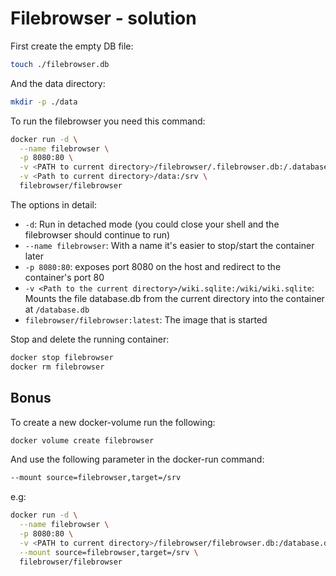 # Filebrowser - solution

First create the empty DB file:

```bash
touch ./filebrowser.db
```

And the data directory:

```bash
mkdir -p ./data
```

To run the filebrowser you need this command:

```bash
docker run -d \
  --name filebrowser \
  -p 8080:80 \
  -v <PATH to current directory>/filebrowser/.filebrowser.db:/.database.db \
  -v <Path to current directory>/data:/srv \
  filebrowser/filebrowser
```

The options in detail:

- `-d`: Run in detached mode (you could close your shell and the filebrowser should continue to run)
- `--name filebrowser`: With a name it's easier to stop/start the container later
- `-p 8080:80`: exposes port 8080 on the host and redirect to the container's port 80
- `-v <Path to the current directory>/wiki.sqlite:/wiki/wiki.sqlite`: Mounts the file database.db from the current directory into the container at `/database.db`
- `filebrowser/filebrowser:latest`: The image that is started

Stop and delete the running container:

```bash
docker stop filebrowser
docker rm filebrowser
```

## Bonus

To create a new docker-volume run the following:

```bash
docker volume create filebrowser
```

And use the following parameter in the docker-run command:

```bash
--mount source=filebrowser,target=/srv
```

e.g:

```bash
docker run -d \
  --name filebrowser \
  -p 8080:80 \
  -v <PATH to current directory>/filebrowser/filebrowser.db:/database.db \
  --mount source=filebrowser,target=/srv \
  filebrowser/filebrowser
```
